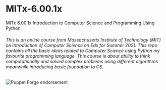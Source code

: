 # MITx-6.00.1x
MITx 6.00.1x Introduction to Computer Science and Programming Using Python

###### This is an online course from Massachusetts Institute of Technology (MIT) on Introduction of Computer Science on Edx for Summer 2021. This repo contains all the basic ideas related to Computer Science using Python my favourite programming language. This course is about ability to think computationally and solved complex problems using different algorithms meanwhile introducing basic foundation to CS.

![Puppet Forge endorsement](https://img.shields.io/puppetforge/e/mushahidmehdi/MITx-6.00.1x?style=plastic)
